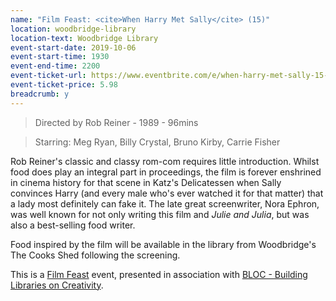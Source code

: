 ```yaml
---
name: "Film Feast: <cite>When Harry Met Sally</cite> (15)"
location: woodbridge-library
location-text: Woodbridge Library
event-start-date: 2019-10-06
event-start-time: 1930
event-end-time: 2200
event-ticket-url: https://www.eventbrite.com/e/when-harry-met-sally-15-with-the-cooks-shed-tickets-66995235553?aff=ebapi
event-ticket-price: 5.98
breadcrumb: y
---
```


> Directed by Rob Reiner - 1989 - 96mins

> Starring: Meg Ryan, Billy Crystal, Bruno Kirby, Carrie Fisher

Rob Reiner's classic and classy rom-com requires little introduction. Whilst food does play an integral part in proceedings, the film is forever enshrined in cinema history for that scene in Katz's Delicatessen when Sally convinces Harry (and every male who's ever watched it for that matter) that a lady most definitely can fake it. The late great screenwriter, Nora Ephron, was well known for not only writing this film and <cite>Julie and Julia</cite>, but was also a best-selling food writer.

Food inspired by the film will be available in the library from Woodbridge's The Cooks Shed following the screening.

This is a [Film Feast](https://filmfeast.co.uk/) event, presented in association with [BLOC - Building Libraries on Creativity](/bloc/).
